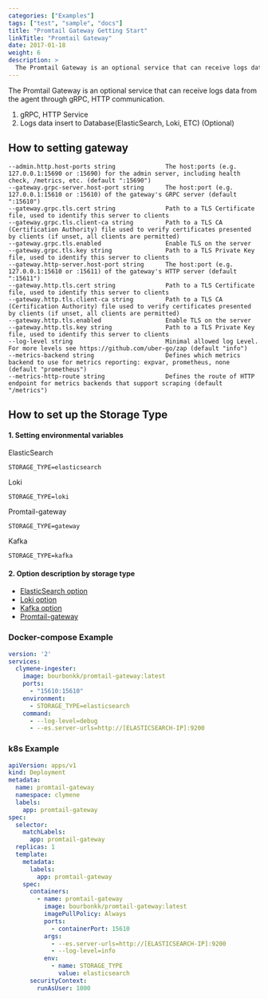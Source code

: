 ```yaml
---
categories: ["Examples"]
tags: ["test", "sample", "docs"]
title: "Promtail Gateway Getting Start"
linkTitle: "Promtail Gateway"
date: 2017-01-18
weight: 6
description: >
  The Promtail Gateway is an optional service that can receive logs data from the agent through gRPC, HTTP communication.
---
```

The Promtail Gateway is an optional service that can receive logs data from the agent through gRPC, HTTP communication.

1. gRPC, HTTP Service
2. Logs data insert to Database(ElasticSearch, Loki, ETC) (Optional)

## How to setting gateway
```
--admin.http.host-ports string              The host:ports (e.g. 127.0.0.1:15690 or :15690) for the admin server, including health check, /metrics, etc. (default ":15690")
--gateway.grpc-server.host-port string      The host:port (e.g. 127.0.0.1:15610 or :15610) of the gateway's GRPC server (default ":15610")
--gateway.grpc.tls.cert string              Path to a TLS Certificate file, used to identify this server to clients
--gateway.grpc.tls.client-ca string         Path to a TLS CA (Certification Authority) file used to verify certificates presented by clients (if unset, all clients are permitted)
--gateway.grpc.tls.enabled                  Enable TLS on the server
--gateway.grpc.tls.key string               Path to a TLS Private Key file, used to identify this server to clients
--gateway.http-server.host-port string      The host:port (e.g. 127.0.0.1:15610 or :15611) of the gateway's HTTP server (default ":15611")
--gateway.http.tls.cert string              Path to a TLS Certificate file, used to identify this server to clients
--gateway.http.tls.client-ca string         Path to a TLS CA (Certification Authority) file used to verify certificates presented by clients (if unset, all clients are permitted)
--gateway.http.tls.enabled                  Enable TLS on the server
--gateway.http.tls.key string               Path to a TLS Private Key file, used to identify this server to clients
--log-level string                          Minimal allowed log Level. For more levels see https://github.com/uber-go/zap (default "info")
--metrics-backend string                    Defines which metrics backend to use for metrics reporting: expvar, prometheus, none (default "prometheus")
--metrics-http-route string                 Defines the route of HTTP endpoint for metrics backends that support scraping (default "/metrics")
```

## How to set up the Storage Type
#### 1. Setting environmental variables


ElasticSearch
```
STORAGE_TYPE=elasticsearch
```
Loki
```
STORAGE_TYPE=loki
```

Promtail-gateway
```
STORAGE_TYPE=gateway
```

Kafka
```
STORAGE_TYPE=kafka
```

#### 2. Option description by storage type

- [ElasticSearch option](http://clymene-project.github.io/docs/database-options/elasticsearch)
- [Loki option](http://clymene-project.github.io/docs/database-options/loki)
- [Kafka option](http://clymene-project.github.io/docs/database-options/kafka)
- [Promtail-gateway](http://clymene-project.github.io/docs/database-options/gateway)


### Docker-compose Example
```yaml
version: '2'
services:
  clymene-ingester:
    image: bourbonkk/promtail-gateway:latest
    ports:
      - "15610:15610"
    environment:
      - STORAGE_TYPE=elasticsearch
    command:
      - --log-level=debug
      - --es.server-urls=http://[ELASTICSEARCH-IP]:9200
```

### k8s Example
```yaml
apiVersion: apps/v1
kind: Deployment
metadata:
  name: promtail-gateway
  namespace: clymene
  labels:
    app: promtail-gateway
spec:
  selector:
    matchLabels:
      app: promtail-gateway
  replicas: 1
  template:
    metadata:
      labels:
        app: promtail-gateway
    spec:
      containers:
        - name: promtail-gateway
          image: bourbonkk/promtail-gateway:latest
          imagePullPolicy: Always
          ports:
            - containerPort: 15610
          args:
            - --es.server-urls=http://[ELASTICSEARCH-IP]:9200
            - --log-level=info
          env:
            - name: STORAGE_TYPE
              value: elasticsearch
      securityContext:
        runAsUser: 1000
```
